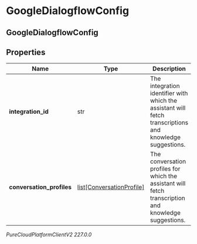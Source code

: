 # GoogleDialogflowConfig

## GoogleDialogflowConfig

## Properties

|Name | Type | Description | Notes|
|------------ | ------------- | ------------- | -------------|
| **integration_id** | str | The integration identifier with which the assistant will fetch transcriptions and knowledge suggestions. | [optional] |
| **conversation_profiles** | [list[ConversationProfile]](ConversationProfile) | The conversation profiles for which the assistant will fetch transcription and knowledge suggestions. | |



_PureCloudPlatformClientV2 227.0.0_
